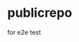 # publicrepo
for e2e test
















































































































































































































































































































































































































































































































































































































































































































































































































































































































































































































































































































































































































































































































































































































































































































































































































































































































































































































































































































































































































































































































































































































































































































































































































































































